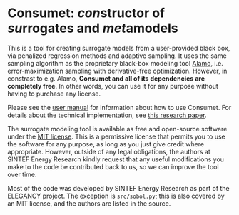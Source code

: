 # Consumet: *con*structor of *su*rrogates and *met*amodels

This is a tool for creating surrogate models from a user-provided
black box, via penalized regression methods and adaptive sampling.
It uses the same sampling algorithm as the proprietary black-box
modeling tool [Alamo](http://archimedes.cheme.cmu.edu/?q=alamo),
i.e. error-maximization sampling with derivative-free optimization.
However, in constrast to e.g. Alamo, **Consumet and all of its
dependencies are completely free**. In other words, you can use
it for any purpose without having to purchase any license.

Please see the [user manual](doc/manual.pdf) for information about
how to use Consumet. For details about the technical implementation,
see [this research paper](https://dx.doi.org/10.1002/aic.17357).

The surrogate modeling tool is available as free and open-source
software under the [MIT license](LICENSE.md). This is a permissive
license that permits you to use the software for any purpose, as
long as you just give credit where appropriate. However, outside
of any legal obligations, the authors at SINTEF Energy Research
kindly request that any useful modifications you make to the code
be contributed back to us, so we can improve the tool over time.

Most of the code was developed by SINTEF Energy Research as part of
the ELEGANCY project. The exception is `src/sobol.py`; this is also
covered by an MIT license, and the authors are listed in the source.
